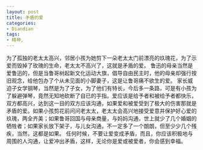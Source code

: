 ```yaml
---
layout: post
title: 矛盾的爱
categories:
- Diandian
tags:
- 精神, 
---
```

为了孤独的老太太高兴，邻居小孩为她剪下一朵老太太门前漂亮的玖瑰花，为了示爱而毁掉了玫瑰的生命，老太太不高兴了，这就是矛盾的爱。 鲁迅的母亲当然是爱鲁迅的，但是当鲁哥树起新文化运动大旗，倡导自由民主时，他的母亲却强行按旧观念，给他包办了个从未见面的小脚妻子，这是让鲁哥痛不欲生的爱。 家长威迫子女学钢琴，当然是为了子女，为了他们有特长，今后多一条路，可是有小孩为了躲避弹琴，竟然无知地砍断了自已的手指。爱应该是给予者和被给予者都快乐，双方都高兴，达到这一目的双方应该沟通，如果爱和被爱受到了极大的伤害那就是矛盾的爱。如果小孩剪花前问问老太太，老太太会高兴地接受爱意并保护好心爱的玖瑰，两全齐美；如果鲁哥回国与母亲商量，与妈妈沟通，世上就少了几个婚姻的牺牲者；如果家长放下架子，与儿女沟通，不一定多了一个朗朗，但至少少几个残疾，当然，这都是如果。 任何时候，不要让爱变成矛盾，而且，你应该积极地与周围的人沟通，让爱冲出矛盾，这样，无论你是爱或被爱者，你会感到幸福。